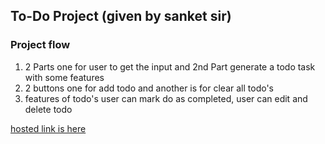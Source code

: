 ## To-Do Project (given by sanket sir)

### Project flow
1) 2 Parts one for user to get the input and 2nd Part generate a todo task with some features
2) 2 buttons one for add todo and another is for clear all todo's
3) features of todo's user can mark do as completed, user can edit and delete todo

[hosted link is here](https://adityabhojane.github.io/Sanket-Sir-TO-Do-Project-/)